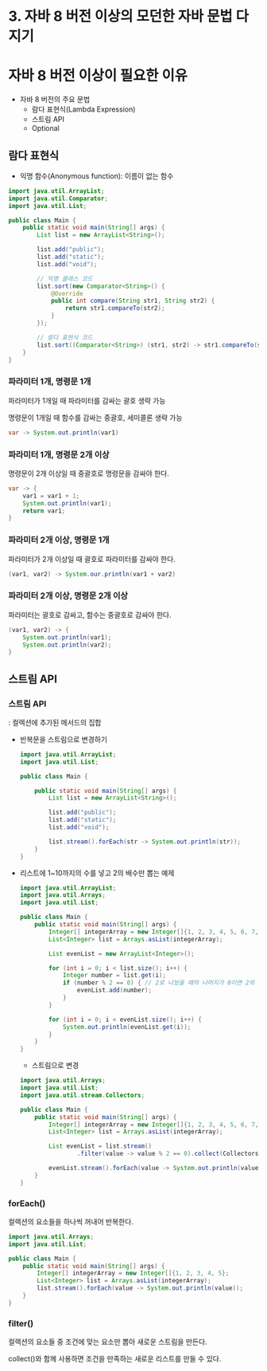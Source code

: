 # 3. 자바 8 버전 이상의 모던한 자바 문법 다지기

# 자바 8 버전 이상이 필요한 이유

- 자바 8 버전의 주요 문법
    - 람다 표현식(Lambda Expression)
    - 스트림 API
    - Optional

## 람다 표현식

- 익명 함수(Anonymous function): 이름이 없는 함수

```java
import java.util.ArrayList;
import java.util.Comparator;
import java.util.List;

public class Main {
    public static void main(String[] args) {
        List list = new ArrayList<String>();

        list.add("public");
        list.add("static");
        list.add("void");

        // 익명 클래스 코드
        list.sort(new Comparator<String>() {
            @Override
            public int compare(String str1, String str2) {
                return str1.compareTo(str2);
            }
        });

        // 람다 표현식 코드
        list.sort((Comparator<String>) (str1, str2) -> str1.compareTo(str2));
    }
}

```

### 파라미터 1개, 명령문 1개

파라미터가 1개일 때 파라미터를 감싸는 괄호 생략 가능

명령문이 1개일  때 함수를 감싸는 중괄호, 세미콜론 생략 가능

```java
var -> System.out.println(var1)
```

### 파라미터 1개, 명령문 2개 이상

명령문이 2개 이상일 때 중괄호로 명령문을 감싸야 한다.

```java
var -> {
	var1 = var1 + 1;
	System.out.println(var1);
	return var1;
}
```

### 파라미터 2개 이상, 명령문 1개

파라미터가 2개 이상일 때 괄호로 파라미터를 감싸야 한다.

```java
(var1, var2) -> System.our.println(var1 + var2)
```

### 파라미터 2개 이상, 명령문 2개 이상

파라미터는 괄호로 감싸고, 함수는 중괄호로 감싸야 한다.

```java
(var1, var2) -> {
	System.out.println(var1);
	System.out.println(var2);
}
```

## 스트림 API

### 스트림 API

: 컬렉션에 추가된 메서드의 집합

- 반복문을 스트림으로 변경하기
    
    ```java
    import java.util.ArrayList;
    import java.util.List;
    
    public class Main {
    
        public static void main(String[] args) {
            List list = new ArrayList<String>();
    
            list.add("public");
            list.add("static");
            list.add("void");
    
            list.stream().forEach(str -> System.out.println(str));
        }
    }
    
    ```
    

- 리스트에 1~10까지의 수를 넣고 2의 배수만 뽑는 예제
    
    ```java
    import java.util.ArrayList;
    import java.util.Arrays;
    import java.util.List;
    
    public class Main {
        public static void main(String[] args) {
            Integer[] integerArray = new Integer[]{1, 2, 3, 4, 5, 6, 7, 8, 9, 10};
            List<Integer> list = Arrays.asList(integerArray);
    
            List evenList = new ArrayList<Integer>();
    
            for (int i = 0; i < list.size(); i++) {
                Integer number = list.get(i);
                if (number % 2 == 0) { // 2로 나눴을 때의 나머지가 0이면 2의 배수이다.
                    evenList.add(number);
                }
            }
    
            for (int i = 0; i < evenList.size(); i++) {
                System.out.println(evenList.get(i));
            }
        }
    }
    
    ```
    
    - 스트림으로 변경
    
    ```java
    import java.util.Arrays;
    import java.util.List;
    import java.util.stream.Collectors;
    
    public class Main {
        public static void main(String[] args) {
            Integer[] integerArray = new Integer[]{1, 2, 3, 4, 5, 6, 7, 8, 9, 10};
            List<Integer> list = Arrays.asList(integerArray);
    
            List evenList = list.stream()
                    .filter(value -> value % 2 == 0).collect(Collectors.toList());
    
            evenList.stream().forEach(value -> System.out.println(value));
        }
    }
    
    ```
    

### forEach()

컬렉션의 요소들을 하나씩 꺼내어 반복한다.

```java
import java.util.Arrays;
import java.util.List;

public class Main {
    public static void main(String[] args) {
        Integer[] integerArray = new Integer[]{1, 2, 3, 4, 5};
        List<Integer> list = Arrays.asList(integerArray);
        list.stream().forEach(value -> System.out.println(value));
    }
}

```

### filter()

컬렉션의 요소들 중 조건에 맞는 요소만 뽑아 새로운 스트림을 만든다.

collect()와 함께 사용하면 조건을 만족하는 새로운 리스트를 만들 수 있다.